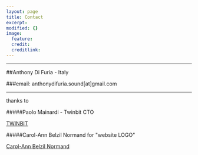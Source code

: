 ```yaml
---
layout: page
title: Contact
excerpt: 
modified: {} 
image:
  feature: 
  credit: 
  creditlink: 
---
```


---

##Anthony Di Furia - Italy

###email: anthonydifuria.sound[at]gmail.com












---












thanks to

#####Paolo Mainardi - Twinbit CTO 

<div markdown="0"><a href="http://www.twinbit.it/it" class="btn">TWINBIT</a></div>

#####Carol-Ann Belzil Normand 
for "website LOGO"

<div markdown="0"><a href="http://carolannbelzilnormand.com/" class="btn">Carol-Ann Belzil Normand</a></div>

